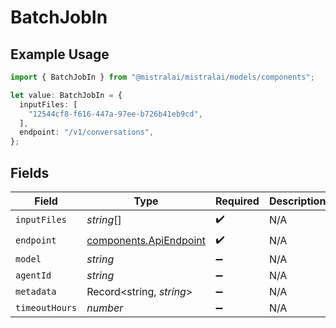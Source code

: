 # BatchJobIn

## Example Usage

```typescript
import { BatchJobIn } from "@mistralai/mistralai/models/components";

let value: BatchJobIn = {
  inputFiles: [
    "12544cf8-f616-447a-97ee-b726b41eb9cd",
  ],
  endpoint: "/v1/conversations",
};
```

## Fields

| Field                                                            | Type                                                             | Required                                                         | Description                                                      |
| ---------------------------------------------------------------- | ---------------------------------------------------------------- | ---------------------------------------------------------------- | ---------------------------------------------------------------- |
| `inputFiles`                                                     | *string*[]                                                       | :heavy_check_mark:                                               | N/A                                                              |
| `endpoint`                                                       | [components.ApiEndpoint](../../models/components/apiendpoint.md) | :heavy_check_mark:                                               | N/A                                                              |
| `model`                                                          | *string*                                                         | :heavy_minus_sign:                                               | N/A                                                              |
| `agentId`                                                        | *string*                                                         | :heavy_minus_sign:                                               | N/A                                                              |
| `metadata`                                                       | Record<string, *string*>                                         | :heavy_minus_sign:                                               | N/A                                                              |
| `timeoutHours`                                                   | *number*                                                         | :heavy_minus_sign:                                               | N/A                                                              |